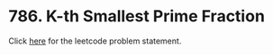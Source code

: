 # 786. K-th Smallest Prime Fraction

Click [here](https://leetcode.com/problems/k-th-smallest-prime-fraction) for the leetcode problem statement.
